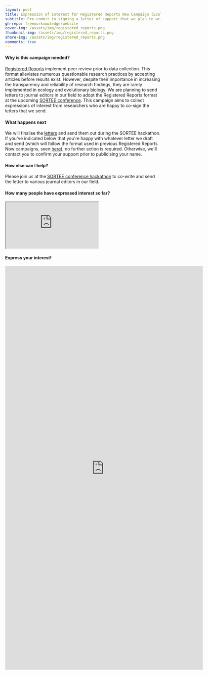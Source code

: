 ```yaml
---
layout: post
title: Expression of Interest for Registered Reports Now Campaign (Ecology and Evolutionary Biology)
subtitle: Pre-commit to signing a letter of support that we plan to write and distribute to editors of Ecology and Evolutionary Biology journals, asking them to adopt the Registered Reports format
gh-repo: freeourknowledge/website
cover-img: /assets/img/registered_reports.png
thumbnail-img: /assets/img/registered_reports.png
share-img: /assets/img/registered_reports.png
comments: true
---
```


#### Why is this campaign needed?
[Registered Reports](https://www.cos.io/initiatives/registered-reports) implement peer review prior to data collection. This format alleviates numerous questionable research practices by accepting articles before results exist. However, despite their importance in increasing the transparency and reliability of research findings, they are rarely implemented in ecology and evolutionary biology. We are planning to send letters to journal editors in our field to adopt the Registered Reports format at the upcoming [SORTEE conference](https://www.sortee.org/events/). This campaign aims to collect expressions of interest from researchers who are happy to co-sign the letters that we send. 

#### What happens next
We will finalise the [letters](https://github.com/FreeOurKnowledge/website/blob/master/documents/registered-reports-now-SORTEE-letter.md) and send them out during the SORTEE hackathon. If you've indicated below that you're happy with whatever letter we draft and send (which will follow the format used in previous Registered Reports Now campaigns, seen [here](https://osf.io/3wct2/wiki/Journal%20Requests/)), no further action is required. Otherwise, we'll contact you to confirm your support prior to publicising your name. 

#### How else can I help?
Please join us at the [SORTEE conference hackathon](https://www.sortee.org/events/) to co-write and send the letter to various journal editors in our field.

#### How many people have expressed interest so far?
<iframe src="https://docs.google.com/spreadsheets/d/e/2PACX-1vTb_QAPp_OknrZER5eiVax9T0IlSIfZ5sz2-gYp4yblpQQqEADqiIplP_gZfCFPXdpnexfDQ9VNnxaA/pubhtml?gid=418682928&amp;single=true&amp;widget=true&amp;headers=false"></iframe>

#### Express your interest!
<iframe src="https://docs.google.com/forms/d/e/1FAIpQLScZWSjdydBjZsf2kv15RYrZeWpzUhFqUoH_YNLiGaJMcxykow/viewform?embedded=true" width="640" height="1305" frameborder="0" marginheight="0" marginwidth="0">Loading…</iframe>


